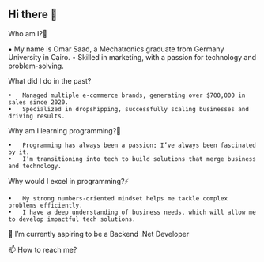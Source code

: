 ## Hi there 👋

   Who am I?🤔
   
•       My name is Omar Saad, a Mechatronics graduate from Germany University in Cairo.
	•       Skilled in marketing, with a passion for technology and problem-solving.
 
   What did I do in the past?

	•	Managed multiple e-commerce brands, generating over $700,000 in sales since 2020.
	•	Specialized in dropshipping, successfully scaling businesses and driving results.
 
  Why am I learning programming?🔭
  
	•	Programming has always been a passion; I’ve always been fascinated by it.
	•	I’m transitioning into tech to build solutions that merge business and technology.
 
  Why would I excel in programming?⚡
  
	•	My strong numbers-oriented mindset helps me tackle complex problems efficiently.
	•	I have a deep understanding of business needs, which will allow me to develop impactful tech solutions.

 🌱 I’m currently aspiring to be a Backend .Net Developer
 
 📫 How to reach me?


<!--
**Mero0077/Mero0077** is a ✨ _special_ ✨ repository because its `README.md` (this file) appears on your GitHub profile.

Here are some ideas to get you started:

- 🔭 I’m currently working on ...
- 🌱 I’m currently learning ...
- 👯 I’m looking to collaborate on ...
- 🤔 I’m looking for help with ...
- 💬 Ask me about ...
- 📫 How to reach me: ...
- 😄 Pronouns: ...
- ⚡ Fun fact: ...
-->
